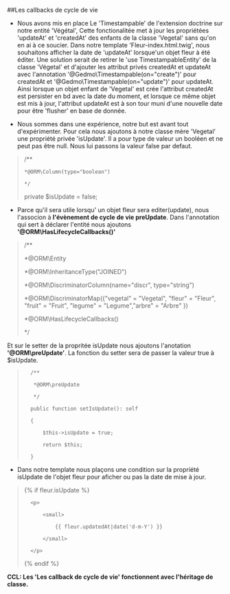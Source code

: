 ##Les callbacks de cycle de vie

- Nous avons mis en place Le 'Timestampable' de l'extension doctrine sur notre entité 'Végétal', Cette fonctionalitée met à jour les propriétées 'updateAt' et 'createdAt' des enfants de la classe 'Vegetal' sans qu'on en ai à ce soucier. 
Dans notre template 'Fleur-index.html.twig', nous souhaitons afficher la date de 'updateAt' lorsque'un objet fleur à été éditer. 
Une solution serait de retirer le  'use TimestampableEntity' de la classe 'Végetal' et d'ajouter les attribut privés createdAt et updateAt avec l'annotation '@Gedmo\Timestampable(on="create")' pour createdAt et '@Gedmo\Timestampable(on="update")' pour updateAt. Ainsi lorsque un objet enfant de 'Vegetal' est crée l'attribut createdAt est persister en bd avec la date du moment, et lorsque ce même objet est mis à jour, l'attribut updateAt est à son tour muni d'une nouvelle date pour être 'flusher' en base de donnée.

- Nous sommes dans une expérience, notre but est avant tout d'expérimenter. 
Pour cela nous ajoutons à notre classe mère 'Vegetal' une propriété privée 'isUpdate'. Il a pour type de valeur un booléen et ne peut pas être null.
Nous lui passons la valeur false par defaut.

>    /**
>    
>     *@ORM\Column(type="boolean")
>   
>     */
>     
>    private $isUpdate = false;

- Parce qu'il sera utile lorsqu' un objet fleur sera editer(update), nous l'associon à **l'évènement de cycle de vie preUpdate**. Dans l'annotation qui sert à déclarer l'entité nous ajoutons **'@ORM\HasLifecycleCallbacks()'**

>   /**
>   
>    *@ORM\Entity
>    
>    *@ORM\InheritanceType("JOINED")
>     
>    *@ORM\DiscriminatorColumn(name="discr", type="string")
>     
>    *@ORM\DiscriminatorMap({"vegetal" = "Vegetal", "fleur" = "Fleur", "fruit" = "Fruit", "legume" = "Legume","arbre" = "Arbre" })
>    
>    *@ORM\HasLifecycleCallbacks()
>     
>    */

Et sur le setter de la propritée isUpdate nous ajoutons l'anotation **'@ORM\preUpdate'**. La fonction du setter sera de passer la valeur true à $isUpdate.

>       /**
>       
>        *@ORM\preUpdate
>        
>        */
>        
>       public function setIsUpdate(): self
>       
>       {
>       
>           $this->isUpdate = true;
>           
>           return $this;
>           
>       }

- Dans notre template nous plaçons une condition sur la propriété isUpdate de l'objet fleur pour aficher ou pas la date de mise à jour.
>   
>   {% if fleur.isUpdate %}
>   
>       <p>
>       
>           <small>
>           
>               {{ fleur.updatedAt|date('d-m-Y') }}
>                
>           </small>
>           
>       </p>
>       
>   {% endif %}
>  

**CCL: Les 'Les callback de cycle de vie' fonctionnent avec l'héritage de classe.**



